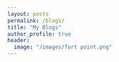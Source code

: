 ```yaml
---
layout: posts
permalink: /blogs/
title: "My Blogs"
author_profile: true
header:
  image: "/images/fort point.png"
---
```



